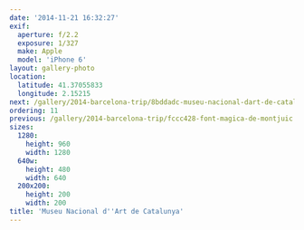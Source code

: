 ```yaml
---
date: '2014-11-21 16:32:27'
exif:
  aperture: f/2.2
  exposure: 1/327
  make: Apple
  model: 'iPhone 6'
layout: gallery-photo
location:
  latitude: 41.37055833
  longitude: 2.15215
next: /gallery/2014-barcelona-trip/8bddadc-museu-nacional-dart-de-catalunya
ordering: 11
previous: /gallery/2014-barcelona-trip/fccc428-font-magica-de-montjuic
sizes:
  1280:
    height: 960
    width: 1280
  640w:
    height: 480
    width: 640
  200x200:
    height: 200
    width: 200
title: 'Museu Nacional d''Art de Catalunya'
---
```

